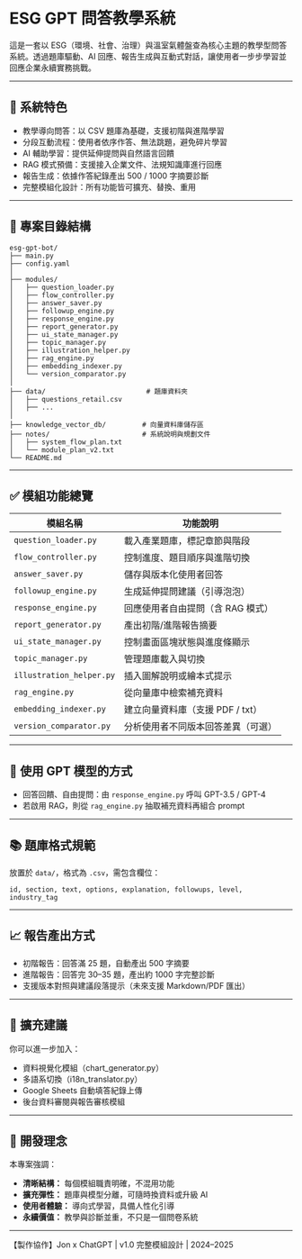 
# ESG GPT 問答教學系統

這是一套以 ESG（環境、社會、治理）與溫室氣體盤查為核心主題的教學型問答系統。透過題庫驅動、AI 回應、報告生成與互動式對話，讓使用者一步步學習並回應企業永續實務挑戰。

---

## 🔧 系統特色

- 教學導向問答：以 CSV 題庫為基礎，支援初階與進階學習
- 分段互動流程：使用者依序作答、無法跳題，避免碎片學習
- AI 輔助學習：提供延伸提問與自然語言回饋
- RAG 模式預備：支援接入企業文件、法規知識庫進行回應
- 報告生成：依據作答紀錄產出 500 / 1000 字摘要診斷
- 完整模組化設計：所有功能皆可擴充、替換、重用

---

## 📁 專案目錄結構

```
esg-gpt-bot/
├── main.py
├── config.yaml
│
├── modules/
│   ├── question_loader.py
│   ├── flow_controller.py
│   ├── answer_saver.py
│   ├── followup_engine.py
│   ├── response_engine.py
│   ├── report_generator.py
│   ├── ui_state_manager.py
│   ├── topic_manager.py
│   ├── illustration_helper.py
│   ├── rag_engine.py
│   ├── embedding_indexer.py
│   └── version_comparator.py
│
├── data/                         # 題庫資料夾
│   ├── questions_retail.csv
│   ├── ...
│
├── knowledge_vector_db/         # 向量資料庫儲存區
├── notes/                       # 系統說明與規劃文件
│   ├── system_flow_plan.txt
│   └── module_plan_v2.txt
└── README.md
```

---

## ✅ 模組功能總覽

| 模組名稱 | 功能說明 |
|----------|----------|
| `question_loader.py` | 載入產業題庫，標記章節與階段 |
| `flow_controller.py` | 控制進度、題目順序與進階切換 |
| `answer_saver.py` | 儲存與版本化使用者回答 |
| `followup_engine.py` | 生成延伸提問建議（引導泡泡） |
| `response_engine.py` | 回應使用者自由提問（含 RAG 模式） |
| `report_generator.py` | 產出初階/進階報告摘要 |
| `ui_state_manager.py` | 控制畫面區塊狀態與進度條顯示 |
| `topic_manager.py` | 管理題庫載入與切換 |
| `illustration_helper.py` | 插入圖解說明或繪本式提示 |
| `rag_engine.py` | 從向量庫中檢索補充資料 |
| `embedding_indexer.py` | 建立向量資料庫（支援 PDF / txt） |
| `version_comparator.py` | 分析使用者不同版本回答差異（可選） |

---

## 🧠 使用 GPT 模型的方式

- 回答回饋、自由提問：由 `response_engine.py` 呼叫 GPT-3.5 / GPT-4
- 若啟用 RAG，則從 `rag_engine.py` 抽取補充資料再組合 prompt

---

## 📚 題庫格式規範

放置於 `data/`，格式為 `.csv`，需包含欄位：

```
id, section, text, options, explanation, followups, level, industry_tag
```

---

## 📈 報告產出方式

- 初階報告：回答滿 25 題，自動產出 500 字摘要
- 進階報告：回答完 30–35 題，產出約 1000 字完整診斷
- 支援版本對照與建議段落提示（未來支援 Markdown/PDF 匯出）

---

## 🌱 擴充建議

你可以進一步加入：

- 資料視覺化模組（chart_generator.py）
- 多語系切換（i18n_translator.py）
- Google Sheets 自動填答紀錄上傳
- 後台資料審閱與報告審核模組

---

## 🧭 開發理念

本專案強調：
- **清晰結構：** 每個模組職責明確，不混用功能
- **擴充彈性：** 題庫與模型分離，可隨時換資料或升級 AI
- **使用者體驗：** 導向式學習，具備人性化引導
- **永續價值：** 教學與診斷並重，不只是一個問卷系統

---

【製作協作】Jon x ChatGPT | v1.0 完整模組設計 | 2024–2025
